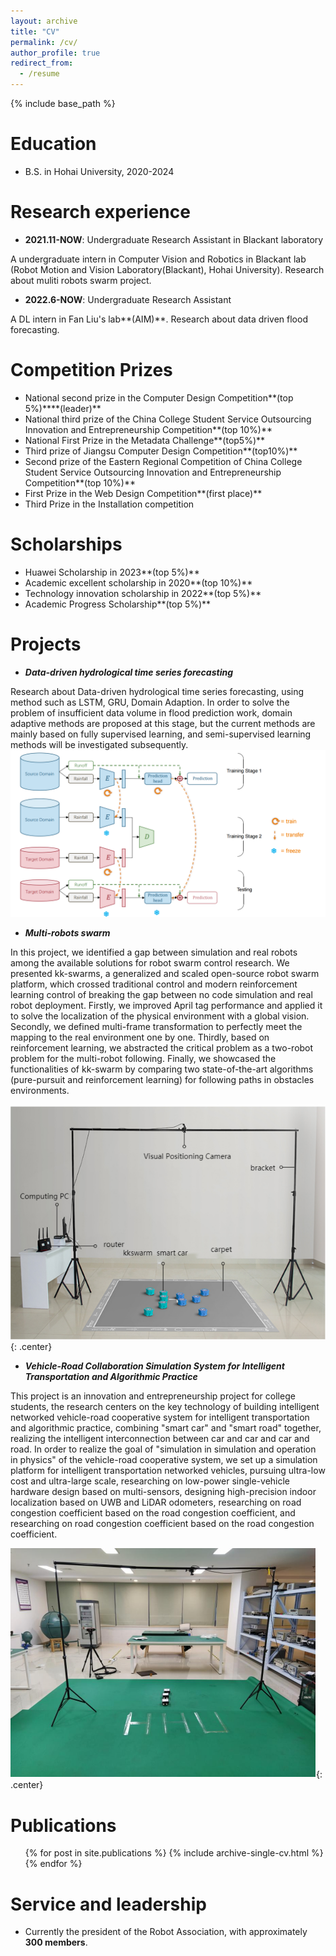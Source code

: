 ```yaml
---
layout: archive
title: "CV"
permalink: /cv/
author_profile: true
redirect_from:
  - /resume
---
```


{% include base_path %}

Education
======
* B.S. in Hohai University, 2020-2024

Research experience
======
* **2021.11-NOW**: Undergraduate Research Assistant in Blackant laboratory

A undergraduate intern in Computer Vision and Robotics in Blackant lab (Robot Motion and Vision Laboratory(Blackant), Hohai University). Research about muliti robots swarm project. 

* **2022.6-NOW**: Undergraduate Research Assistant

A DL intern in Fan Liu's lab**(AIM)**. Research about data driven flood forecasting.

Competition Prizes
======
* National second prize in the Computer Design Competition**(top 5%)****(leader)**
* National third prize of the China College Student Service Outsourcing Innovation and Entrepreneurship Competition**(top 10%)**
* National First Prize in the Metadata Challenge**(top5%)**
* Third prize of Jiangsu Computer Design Competition**(top10%)**
* Second prize of the Eastern Regional Competition of China College Student Service Outsourcing Innovation and Entrepreneurship Competition**(top 10%)**
* First Prize in the Web Design Competition**(first place)**
* Third Prize in the Installation competition

  
Scholarships
======
* Huawei Scholarship in 2023**(top 5%)**
* Academic excellent scholarship in 2020**(top 10%)**
* Technology innovation scholarship in 2022**(top 5%)**
* Academic Progress Scholarship**(top 5%)**

Projects
======
* ***Data-driven hydrological time series forecasting***

Research about Data-driven hydrological time series forecasting, using method such as LSTM, GRU, Domain Adaption. In order to solve the problem of insufficient data volume in flood prediction work, domain adaptive methods are proposed at this stage, but the current methods are mainly based on fully supervised learning, and semi-supervised learning methods will be investigated subsequently.
![flood](/images/flood.png)

* ***Multi-robots swarm*** 

In this project, we identified a gap between simulation and real robots among the available solutions for robot swarm control research. We presented kk-swarms, a generalized and scaled open-source robot swarm platform, which crossed traditional control and modern reinforcement learning control of breaking the gap between no code simulation and real robot deployment. Firstly, we improved April tag performance and applied it to solve the localization of the physical environment with a global vision. Secondly, we defined multi-frame transformation to perfectly meet the mapping to the real environment one by one. Thirdly, based on reinforcement learning, we abstracted the critical problem as a two-robot problem for the multi-robot following. Finally, we showcased the functionalities of kk-swarm by comparing two state-of-the-art algorithms (pure-pursuit and reinforcement learning) for following paths in obstacles environments. 

![kkswarm](/images/kkswarm.png){: .center}

* ***Vehicle-Road Collaboration Simulation System for Intelligent Transportation and Algorithmic Practice***

 This project is an innovation and entrepreneurship project for college students, the research centers on the key technology of building intelligent networked vehicle-road cooperative system for intelligent transportation and algorithmic practice, combining "smart car" and "smart road" together, realizing the intelligent interconnection between car and car and car and road. In order to realize the goal of "simulation in simulation and operation in physics" of the vehicle-road cooperative system, we set up a simulation platform for intelligent transportation networked vehicles, pursuing ultra-low cost and ultra-large scale, researching on low-power single-vehicle hardware design based on multi-sensors, designing high-precision indoor localization based on UWB and LiDAR odometers, researching on road congestion coefficient based on the road congestion coefficient, and researching on road congestion coefficient based on the road congestion coefficient. 
 
 ![vehicle-road collaboration system](/images/robot.jpg){: .center}


Publications
======
  <ul>{% for post in site.publications %}
    {% include archive-single-cv.html %}
  {% endfor %}</ul>
  
  
Service and leadership
======
* Currently the president of the Robot Association, with approximately **300 members**.
